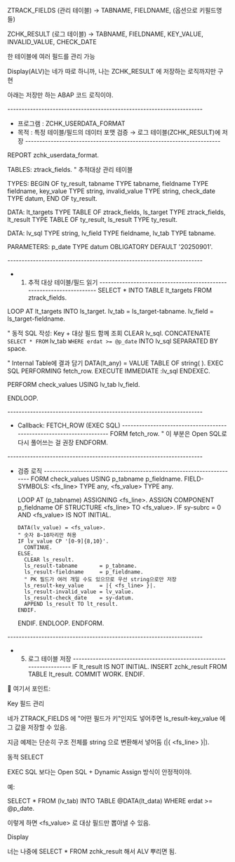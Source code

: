 ZTRACK_FIELDS (관리 테이블) → TABNAME, FIELDNAME, (옵션으로 키필드명들)

ZCHK_RESULT (로그 테이블) → TABNAME, FIELDNAME, KEY_VALUE, INVALID_VALUE, CHECK_DATE

한 테이블에 여러 필드를 관리 가능

Display(ALV)는 네가 따로 하니까, 나는 ZCHK_RESULT 에 저장하는 로직까지만 구현

아래는 저장만 하는 ABAP 코드 로직이야.

*---------------------------------------------------------------------*
* 프로그램 : ZCHK_USERDATA_FORMAT
* 목적     : 특정 테이블/필드의 데이터 포맷 검증 → 로그 테이블(ZCHK_RESULT)에 저장
*---------------------------------------------------------------------*

REPORT zchk_userdata_format.

TABLES: ztrack_fields.  " 추적대상 관리 테이블

TYPES: BEGIN OF ty_result,
         tabname       TYPE tabname,
         fieldname     TYPE fieldname,
         key_value     TYPE string,
         invalid_value TYPE string,
         check_date    TYPE datum,
       END OF ty_result.

DATA: lt_targets TYPE TABLE OF ztrack_fields,
      ls_target TYPE ztrack_fields,
      lt_result TYPE TABLE OF ty_result,
      ls_result TYPE ty_result.

DATA: lv_sql    TYPE string,
      lv_field  TYPE fieldname,
      lv_tab    TYPE tabname.

PARAMETERS: p_date TYPE datum OBLIGATORY DEFAULT '20250901'.

*---------------------------------------------------------------------*
* 1. 추적 대상 테이블/필드 읽기
*---------------------------------------------------------------------*
SELECT * INTO TABLE lt_targets FROM ztrack_fields.

LOOP AT lt_targets INTO ls_target.
  lv_tab   = ls_target-tabname.
  lv_field = ls_target-fieldname.

  " 동적 SQL 작성: Key + 대상 필드 함께 조회
  CLEAR lv_sql.
  CONCATENATE
    `SELECT * FROM` lv_tab
    `WHERE erdat >= @p_date`
    INTO lv_sql SEPARATED BY space.

  " Internal Table에 결과 담기
  DATA(lt_any) = VALUE TABLE OF string( ).
  EXEC SQL PERFORMING fetch_row.
    EXECUTE IMMEDIATE :lv_sql
  ENDEXEC.

  PERFORM check_values USING lv_tab lv_field.

ENDLOOP.

*---------------------------------------------------------------------*
* Callback: FETCH_ROW (EXEC SQL)
*---------------------------------------------------------------------*
FORM fetch_row.
  " 이 부분은 Open SQL로 다시 풀어쓰는 걸 권장
ENDFORM.

*---------------------------------------------------------------------*
* 검증 로직
*---------------------------------------------------------------------*
FORM check_values USING p_tabname p_fieldname.
  FIELD-SYMBOLS: <fs_line> TYPE any,
                 <fs_value> TYPE any.

  LOOP AT (p_tabname) ASSIGNING <fs_line>.
    ASSIGN COMPONENT p_fieldname OF STRUCTURE <fs_line> TO <fs_value>.
    IF sy-subrc = 0 AND <fs_value> IS NOT INITIAL.

      DATA(lv_value) = <fs_value>.
      " 숫자 8~10자리만 허용
      IF lv_value CP '[0-9]{8,10}'.
        CONTINUE.
      ELSE.
        CLEAR ls_result.
        ls_result-tabname       = p_tabname.
        ls_result-fieldname     = p_fieldname.
        " PK 필드가 여러 개일 수도 있으므로 우선 string으로만 저장
        ls_result-key_value     = |{ <fs_line> }|.
        ls_result-invalid_value = lv_value.
        ls_result-check_date    = sy-datum.
        APPEND ls_result TO lt_result.
      ENDIF.

    ENDIF.
  ENDLOOP.
ENDFORM.

*---------------------------------------------------------------------*
* 5. 로그 테이블 저장
*---------------------------------------------------------------------*
IF lt_result IS NOT INITIAL.
  INSERT zchk_result FROM TABLE lt_result.
  COMMIT WORK.
ENDIF.


🔑 여기서 포인트:

Key 필드 관리

네가 ZTRACK_FIELDS 에 "어떤 필드가 키"인지도 넣어주면 ls_result-key_value 에 그 값을 저장할 수 있음.

지금 예제는 단순히 구조 전체를 string 으로 변환해서 넣어둠 (|{ <fs_line> }|).

동적 SELECT

EXEC SQL 보다는 Open SQL + Dynamic Assign 방식이 안정적이야.

예:

SELECT * FROM (lv_tab) INTO TABLE @DATA(lt_data)
  WHERE erdat >= @p_date.


이렇게 하면 <fs_value> 로 대상 필드만 뽑아낼 수 있음.

Display

너는 나중에 SELECT * FROM zchk_result 해서 ALV 뿌리면 됨.